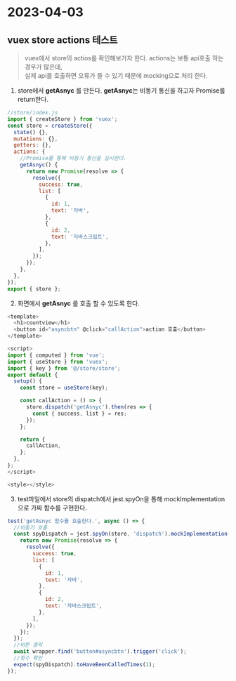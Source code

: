 # 2023-04-03

## vuex store actions 테스트

> vuex에서 store의 actios를 확인해보가자 한다. actions는 보통 api호출 하는 경우가 많은데,  
> 실제 api를 호출하면 오류가 뜰 수 있기 때문에 mocking으로 처리 한다.

1. store에서 **getAsnyc** 를 만든다. **getAsnyc**는 비동기 통신을 하고자 Promise를 return한다.

```javascript
//store/index.js
import { createStore } from 'vuex';
const store = createStore({
  state() {},
  mutations: {},
  getters: {},
  actions: {
    //Promise를 통해 비동기 통신을 실시한다.
    getAsnyc() {
      return new Promise(resolve => {
        resolve({
          success: true,
          list: [
            {
              id: 1,
              text: '자바',
            },
            {
              id: 2,
              text: '자바스크립트',
            },
          ],
        });
      });
    },
  },
});
export { store };
```

2. 화면에서 **getAsnyc** 를 호출 할 수 있도록 한다.

```javascript
<template>
  <h1>countview</h1>
  <button id="asyncbtn" @click="callAction">action 호출</button>
</template>

<script>
import { computed } from 'vue';
import { useStore } from 'vuex';
import { key } from '@/store/store';
export default {
  setup() {
    const store = useStore(key);

    const callAction = () => {
      store.dispatch('getAsnyc').then(res => {
        const { success, list } = res;
      });
    };

    return {
      callAction,
    };
  },
};
</script>

<style></style>
```

3. test파일에서 store의 dispatch에서 jest.spyOn을 통해 mockImplementation으로 가짜 함수를 구현한다.

```javascript
test('getAsnyc 함수를 호출한다.', async () => {
  //비동기 호출
  const spyDispatch = jest.spyOn(store, 'dispatch').mockImplementation(() => {
    return new Promise(resolve => {
      resolve({
        success: true,
        list: [
          {
            id: 1,
            text: '자바',
          },
          {
            id: 2,
            text: '자바스크립트',
          },
        ],
      });
    });
  });
  //버튼 클릭
  await wrapper.find('button#asyncbtn').trigger('click');
  //횟수 확인
  expect(spyDispatch).toHaveBeenCalledTimes(1);
});
```
